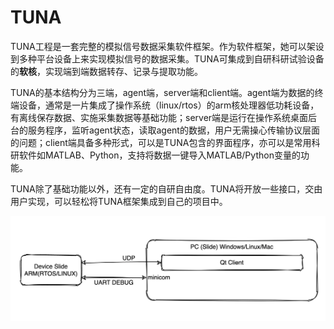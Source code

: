 # TUNA 

TUNA工程是一套完整的模拟信号数据采集软件框架。作为软件框架，她可以架设到多种平台设备上来实现模拟信号的数据采集。TUNA可集成到自研科研试验设备的**软核**，实现端到端数据转存、记录与提取功能。

TUNA的基本结构分为三端，agent端，server端和client端。agent端为数据的终端设备，通常是一片集成了操作系统（linux/rtos）的arm核处理器低功耗设备，有离线保存数据、实施采集数据等基础功能；server端是运行在操作系统桌面后台的服务程序，监听agent状态，读取agent的数据，用户无需操心传输协议层面的问题；client端具备多种形式，可以是TUNA包含的界面程序，亦可以是常用科研软件如MATLAB、Python，支持将数据一键导入MATLAB/Python变量的功能。

TUNA除了基础功能以外，还有一定的自研自由度。TUNA将开放一些接口，交由用户实现，可以轻松将TUNA框架集成到自己的项目中。

![image-20210116150931351](./doc/image/arch.png)